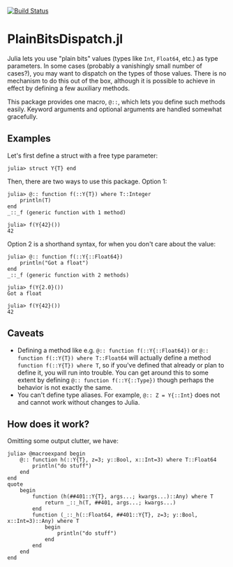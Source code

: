 [![Build Status](https://travis-ci.org/ajkeller34/PlainBitsDispatch.jl.svg?branch=master)](https://travis-ci.org/ajkeller34/PlainBitsDispatch.jl)

# PlainBitsDispatch.jl

Julia lets you use "plain bits" values (types like `Int`, `Float64`, etc.) as type
parameters. In some cases (probably a vanishingly small number of cases?), you may want
to dispatch on the types of those values. There is no mechanism to do this out of the box,
although it is possible to achieve in effect by defining a few auxiliary methods.

This package provides one macro, `@::`, which lets you define such methods easily.
Keyword arguments and optional arguments are handled somewhat gracefully.

## Examples

Let's first define a struct with a free type parameter:

```
julia> struct Y{T} end
```

Then, there are two ways to use this package. Option 1:

```
julia> @:: function f(::Y{T}) where T::Integer
    println(T)
end
_::_f (generic function with 1 method)

julia> f(Y{42}())
42
```

Option 2 is a shorthand syntax, for when you don't care about the value:

```
julia> @:: function f(::Y{::Float64})
    println("Got a float")
end
_::_f (generic function with 2 methods)

julia> f(Y{2.0}())
Got a float

julia> f(Y{42}())
42
```

## Caveats

- Defining a method like e.g. `@:: function f(::Y{::Float64})` or
`@:: function f(::Y{T}) where T::Float64` will actually define a method
`function f(::Y{T}) where T`, so if you've defined that already or plan to define it, you
will run into trouble. You can get around this to some extent by defining
`@:: function f(::Y{::Type})` though perhaps the behavior is not exactly the same.
- You can't define type aliases. For example, `@:: Z = Y{::Int}` does not and cannot work without changes to Julia.

## How does it work?

Omitting some output clutter, we have:

```
julia> @macroexpand begin
    @:: function h(::Y{T}, z=3; y::Bool, x::Int=3) where T::Float64
        println("do stuff")
    end
end
quote
    begin
        function (h(##401::Y{T}, args...; kwargs...)::Any) where T
            return _::_h(T, ##401, args...; kwargs...)
        end
        function (_::_h(::Float64, ##401::Y{T}, z=3; y::Bool, x::Int=3)::Any) where T
            begin
                println("do stuff")
            end
        end
    end
end
```
